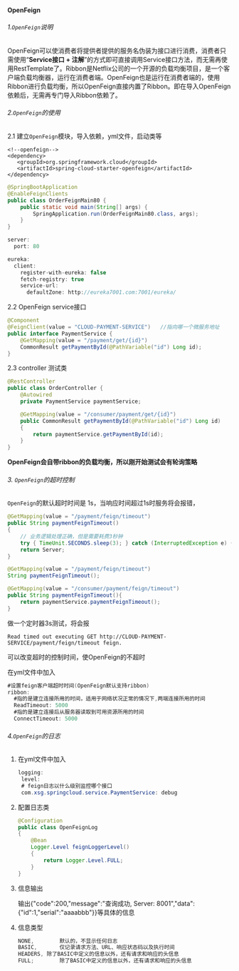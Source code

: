 #### OpenFeign

###### 1.`OpenFeign`说明

OpenFeign可以使消费者将提供者提供的服务名伪装为接口进行消费，消费者只需使用“**Service接口 + 注解**”的方式即可直接调用Service接口方法，而无需再使用RestTemplate了。Ribbon是Netflix公司的一个开源的负载均衡项目，是一个客户端负载均衡器，运行在消费者端。OpenFeign也是运行在消费者端的，使用Ribbon进行负载均衡，所以OpenFeign直接内置了Ribbon。即在导入OpenFeign依赖后，无需再专门导入Ribbon依赖了。

###### 2.`OpenFeign`的使用

 2.1 建立`OpenFeign`模块，导入依赖，yml文件，启动类等

 ```
<!--openfeign-->
<dependency>
    <groupId>org.springframework.cloud</groupId>
    <artifactId>spring-cloud-starter-openfeign</artifactId>
</dependency>
 ```

```java
@SpringBootApplication
@EnableFeignClients
public class OrderFeignMain80 {
    public static void main(String[] args) {
        SpringApplication.run(OrderFeignMain80.class, args);
    }
}
```

```java
server:
  port: 80

eureka:
  client:
    register-with-eureka: false
    fetch-registry: true
    service-url:
      defaultZone: http://eureka7001.com:7001/eureka/
```

 2.2 OpenFeign service接口

```java
@Component
@FeignClient(value = "CLOUD-PAYMENT-SERVICE")   //指向哪一个微服务地址
public interface PaymentService {
    @GetMapping(value = "/payment/get/{id}")
    CommonResult getPaymentById(@PathVariable("id") Long id);
}
```

 2.3 controller 测试类

```java
@RestController
public class OrderController {
    @Autowired
    private PaymentService paymentService;

    @GetMapping(value = "/consumer/payment/get/{id}")
    public CommonResult getPaymentById(@PathVariable("id") Long id)
    {
        return paymentService.getPaymentById(id);
    }
}
```

**OpenFeign会自带ribbon的负载均衡，所以刚开始测试会有轮询策略**

###### 3. `OpenFeign`的超时控制

`OpenFeign`的默认超时时间是 1s，当响应时间超过1s时服务将会报错，

```java
@GetMapping(value = "/payment/feign/timeout")
public String paymentFeignTimeout()
{
    // 业务逻辑处理正确，但是需要耗费3秒钟
    try { TimeUnit.SECONDS.sleep(3); } catch (InterruptedException e) { e.printStackTrace(); }
    return Server;
}
```

```java
@GetMapping(value = "/payment/feign/timeout")
String paymentFeignTimeout();
```

```java
@GetMapping(value = "/consumer/payment/feign/timeout")
public String paymentFeignTimeout(){
    return paymentService.paymentFeignTimeout();
}
```

做一个定时器3s测试，将会报

` Read timed out executing GET http://CLOUD-PAYMENT-SERVICE/payment/feign/timeout feign. `

可以改变超时的控制时间，使OpenFeign的不超时

在yml文件中加入

```java
#设置feign客户端超时时间(OpenFeign默认支持ribbon)
ribbon:
  #指的是建立连接所用的时间，适用于网络状况正常的情况下,两端连接所用的时间
  ReadTimeout: 5000
  #指的是建立连接后从服务器读取到可用资源所用的时间
  ConnectTimeout: 5000
```

###### 4.`OpenFeign`的日志

1. 在yml文件中加入

   ```java
   logging:
    level:
    # feign日志以什么级别监控哪个接口
    com.xsg.springcloud.service.PaymentService: debug
   ```

2. 配置日志类

   ```java
   @Configuration
   public class OpenFeignLog
   {
       @Bean
       Logger.Level feignLoggerLevel()
       {
           return Logger.Level.FULL;
       }
   }
   ```

3. 信息输出

   输出{"code":200,"message":"查询成功, Server: 8001","data":{"id":1,"serial":"aaaabbb"}}等具体的信息

4. 信息类型

   ```java
   NONE,		默认的，不显示任何日志
   BASIC,		仅记录请求方法、URL、响应状态码以及执行时间
   HEADERS,	除了BASIC中定义的信息以外，还有请求和响应的头信息
   FULL;		除了BASIC中定义的信息以外，还有请求和响应的头信息
   ```